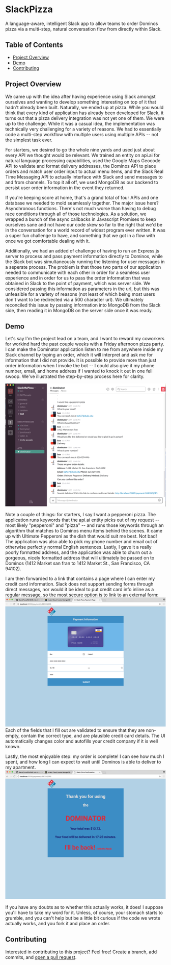 # SlackPizza

A language-aware, intelligent Slack app to allow teams to order Dominos pizza via a multi-step, natural conversation flow from directly within Slack.

## Table of Contents

- [Project Overview](#project-overview)
- [Demo](#demo)
- [Contributing](#contributing)

## Project Overview

We came up with the idea after having experience using Slack amongst ourselves and wanting to develop something interesting on top of it that hadn't already been built. Naturally, we ended up at pizza. While you would think that every kind of application has already been developed for Slack, it turns out that a pizza delivery integration was not yet one of them. We were up to the challenge. While it was a casual idea, the implementation was technically very challenging for a variety of reasons. We had to essentially code a multi-step workflow with multiple users using multiple APIs -- not the simplest task ever.

For starters, we desired to go the whole nine yards and used just about every API we thought would be relevant. We trained an entity on api.ai for natural language processing capabilities, used the Google Maps Geocode API to validate and format delivery addresses, the Dominos API to place orders and match user order input to actual menu items, and the Slack Real Time Messaging API to actually interface with Slack and send messages to and from channels. To top it all off, we used MongoDB as our backend to persist user order information in the event they returned.

If you're keeping score at home, that's a grand total of four APIs and one database we needed to mold seamlessly together. The major issue here? Asynchronous functions. There's not much worse than having to debug race conditions through all of those technologies. As a solution, we wrapped a bunch of the async callbacks in Javascript Promises to keep ourselves sane and not have our code skew so far to the right that we'd be in the conversation for a world record of widest program ever written. It was a super fun challenge to have, and something that we got in a flow with once we got comfortable dealing with it.

Additionally, we had an added of challenge of having to run an Express.js server to process and pass payment information directly to Dominos, while the Slack bot was simultaneously running the listening for user messages in a seperate process. The problem is that those two parts of our application needed to communicate with each other in order for a seamless user experience and in order for us to pass the order information that was obtained in Slack to the point of payment, which was server side. We considered passing this information as parameters in the url, but this was unfeasible for a variety of reasons (not least of which being most users don't want to be redirected via a 500 character url). We ultimately reconciled this issue by passing information into MongoDB from the Slack side, then reading it in MongoDB on the server side once it was ready.

## Demo

Let's say I'm the project lead on a team, and I want to reward my coworkers for workind hard the past couple weeks with a Friday afternoon pizza party. I can make the Dominator application listen to me from anywhere inside my Slack channel by typing an order, which it will interpret and ask me for information that I did not provide. It is possible to provide more than just order information when I invoke the bot -- I could also give it my phone number, email, and home address if I wanted to knock it out in one fell swoop. We've illustrated the step-by-step process here for clarity.

![alt text](https://github.com/benhubsch/SlackPizza/blob/master/pics/slack.png "In Slack")

Note a couple of things: for starters, I say I want a pepperoni pizza. The application runs keywords that the api.ai entity picks out of my request -- most likely "pepperoni" and "pizza" -- and runs those keywords through an algorithm that matches to Dominos menu items behind the scenes. It came up with Ultimate Pepperoni as the dish that would suit me best. Not bad! The application was also able to pick my phone number and email out of otherwise perfectly normal English sentences. Lastly, I gave it a really poorly formatted address, and the application was able to churn out a gorgeous, nicely formatted address that will ultimately be passed on to Dominos (1412 Market san fran to 1412 Market St., San Francisco, CA 94102).

I am then forwarded to a link that contains a page where I can enter my credit card information. Slack does not support sending forms through direct messages, nor would it be ideal to put credit card info inline as a regular message, so the most secure option is to link to an external form:
![alt text](https://github.com/benhubsch/SlackPizza/blob/master/pics/payment.png "Payment Details")
Each of the fields that I fill out are validated to ensure that they are non-empty, contain the correct type, and are plausible credit card details. The UI automatically changes color and autofills your credit company if it is well known.

Lastly, the most enjoyable step: my order is complete! I can see how much I spent, and how long I can expect to wait until Dominos is able to deliver to my apartment.
![alt text](https://github.com/benhubsch/SlackPizza/blob/master/pics/final.png "Order confirmation")

If you have any doubts as to whether this actually works, it does! I suppose you'll have to take my word for it. Unless, of course, your stomach starts to grumble, and you can't help but be a little bit curious if the code we wrote actually works, and you fork it and place an order.

## Contributing

Interested in contributing to this project? Feel free! Create a branch, add commits, and [open a pull request](https://github.com/benhubsch/File-Finder/compare/). 
